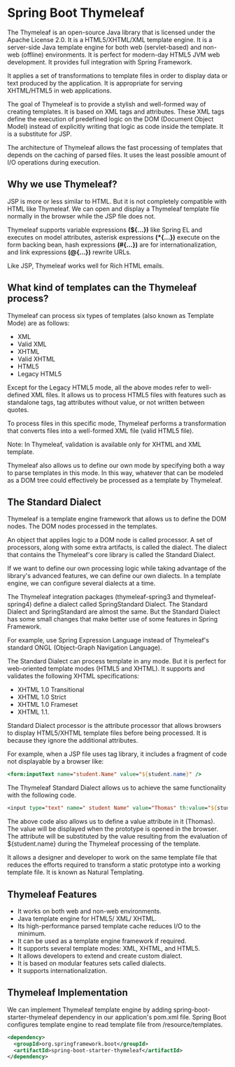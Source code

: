 # Spring Boot Thymeleaf
The Thymeleaf is an open-source Java library that is licensed under the Apache License 2.0. It is a HTML5/XHTML/XML template engine. It is a server-side Java template engine for both web (servlet-based) and non-web (offline) environments. It is perfect for modern-day HTML5 JVM web development. It provides full integration with Spring Framework.

It applies a set of transformations to template files in order to display data or text produced by the application. It is appropriate for serving XHTML/HTML5 in web applications.

The goal of Thymeleaf is to provide a stylish and well-formed way of creating templates. It is based on XML tags and attributes. These XML tags define the execution of predefined logic on the DOM (Document Object Model) instead of explicitly writing that logic as code inside the template. It is a substitute for JSP.

The architecture of Thymeleaf allows the fast processing of templates that depends on the caching of parsed files. It uses the least possible amount of I/O operations during execution.

## Why we use Thymeleaf?
JSP is more or less similar to HTML. But it is not completely compatible with HTML like Thymeleaf. We can open and display a Thymeleaf template file normally in the browser while the JSP file does not.

Thymeleaf supports variable expressions **(${...})** like Spring EL and executes on model attributes, asterisk expressions **(*{...})** execute on the form backing bean, hash expressions **(#{...})** are for internationalization, and link expressions **(@{...})** rewrite URLs.

Like JSP, Thymeleaf works well for Rich HTML emails.

## What kind of templates can the Thymeleaf process?
Thymeleaf can process six types of templates (also known as Template Mode) are as follows:

- XML
- Valid XML
- XHTML
- Valid XHTML
- HTML5
- Legacy HTML5

Except for the Legacy HTML5 mode, all the above modes refer to well-defined XML files. It allows us to process HTML5 files with features such as standalone tags, tag attributes without value, or not written between quotes.

To process files in this specific mode, Thymeleaf performs a transformation that converts files into a well-formed XML file (valid HTML5 file).

Note: In Thymeleaf, validation is available only for XHTML and XML template.

Thymeleaf also allows us to define our own mode by specifying both a way to parse templates in this mode. In this way, whatever that can be modeled as a DOM tree could effectively be processed as a template by Thymeleaf.

## The Standard Dialect
Thymeleaf is a template engine framework that allows us to define the DOM nodes. The DOM nodes processed in the templates.

An object that applies logic to a DOM node is called processor. A set of processors, along with some extra artifacts, is called the dialect. The dialect that contains the Thymeleaf's core library is called the Standard Dialect.

If we want to define our own processing logic while taking advantage of the library's advanced features, we can define our own dialects. In a template engine, we can configure several dialects at a time.

The Thymeleaf integration packages (thymeleaf-spring3 and thymeleaf-spring4) define a dialect called SpringStandard Dialect. The Standard Dialect and SpringStandard are almost the same. But the Standard Dialect has some small changes that make better use of some features in Spring Framework.

For example, use Spring Expression Language instead of Thymeleaf's standard ONGL (Object-Graph Navigation Language).

The Standard Dialect can process template in any mode. But it is perfect for web-oriented template modes (HTML5 and XHTML). It supports and validates the following XHTML specifications:

- XHTML 1.0 Transitional
- XHTML 1.0 Strict
- XHTML 1.0 Frameset
- XHTML 1.1.

Standard Dialect processor is the attribute processor that allows browsers to display HTML5/XHTML template files before being processed. It is because they ignore the additional attributes.

For example, when a JSP file uses tag library, it includes a fragment of code not displayable by a browser like:

```jsp
<form:inputText name="student.Name" value="${student.name}" /> 
```

The Thymeleaf Standard Dialect allows us to achieve the same functionality with the following code.

```jsp
<input type="text" name=" student Name" value="Thomas" th:value="${student.name}" />  
```

The above code also allows us to define a value attribute in it (Thomas). The value will be displayed when the prototype is opened in the browser. The attribute will be substituted by the value resulting from the evaluation of ${student.name} during the Thymeleaf processing of the template.

It allows a designer and developer to work on the same template file that reduces the efforts required to transform a static prototype into a working template file. It is known as Natural Templating.

## Thymeleaf Features
- It works on both web and non-web environments.
- Java template engine for HTML5/ XML/ XHTML.
- Its high-performance parsed template cache reduces I/O to the minimum.
- It can be used as a template engine framework if required.
- It supports several template modes: XML, XHTML, and HTML5.
- It allows developers to extend and create custom dialect.
- It is based on modular features sets called dialects.
- It supports internationalization.

## Thymeleaf Implementation
We can implement Thymeleaf template engine by adding spring-boot-starter-thymeleaf dependency in our application's pom.xml file. Spring Boot configures template engine to read template file from /resource/templates.

```xml
<dependency>  
  <groupId>org.springframework.boot</groupId>  
  <artifactId>spring-boot-starter-thymeleaf</artifactId>  
</dependency>  
```
